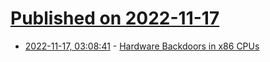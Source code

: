 # [Published on 2022-11-17](index.md)

* [2022-11-17, 03:08:41](https://lobste.rs/s/lrzggf/hardware_backdoors_x86_cpus) - [Hardware Backdoors in x86 CPUs](https://www.youtube.com/watch?v=_eSAF_qT_FY)

